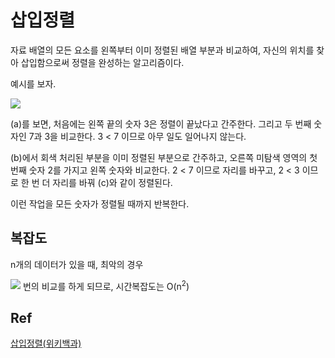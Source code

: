# 삽입정렬

자료 배열의 모든 요소를 왼쪽부터 이미 정렬된 배열 부분과 비교하여, 자신의 위치를 찾아 삽입함으로써 정렬을 완성하는 알고리즘이다.

예시를 보자.

<img src="https://upload.wikimedia.org/wikipedia/commons/e/ea/Insertion_sort_001.PNG">

(a)를 보면, 처음에는 왼쪽 끝의 숫자 3은 정렬이 끝났다고 간주한다. 그리고 두 번째 숫자인 7과 3을 비교한다. 3 < 7 이므로 아무 일도 일어나지 않는다.

(b)에서 회색 처리된 부분을 이미 정렬된 부분으로 간주하고, 오른쪽 미탐색 영역의 첫 번째 숫자 2를 가지고 왼쪽 숫자와 비교한다. 2 < 7 이므로 자리를 바꾸고, 2 < 3 이므로 한 번 더 자리를 바꿔 (c)와 같이 정렬된다.

이런 작업을 모든 숫자가 정렬될 때까지 반복한다.

## 복잡도

n개의 데이터가 있을 때, 최악의 경우

<!-- <pre xml:lang="latex">\sum_{i=1}^{n-1} i = 1 + 2 + 3 + ...  (n - 1)=\frac{n(n-1)}{2}</pre> -->
<img src="https://user-images.githubusercontent.com/62422486/132094130-1bf22a51-bfb6-4ab4-be49-3a1d78fedc2f.png">
번의 비교를 하게 되므로, 시간복잡도는 O(n<sup>2</sup>)

## Ref

[삽입정렬(위키백과)](https://ko.wikipedia.org/wiki/%EC%82%BD%EC%9E%85_%EC%A0%95%EB%A0%AC)
